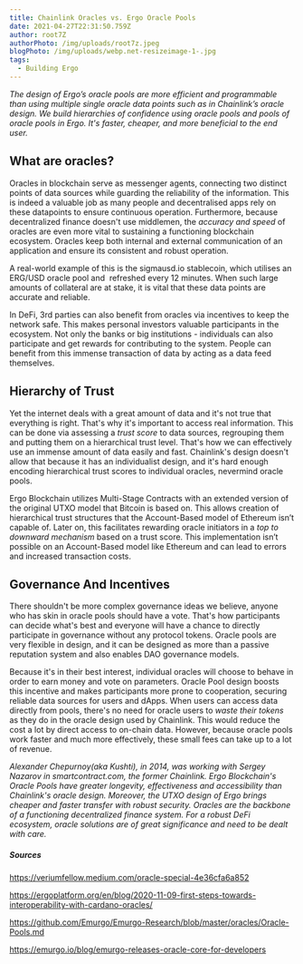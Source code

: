 ```yaml
---
title: Chainlink Oracles vs. Ergo Oracle Pools
date: 2021-04-27T22:31:50.759Z
author: root7Z
authorPhoto: /img/uploads/root7z.jpeg
blogPhoto: /img/uploads/webp.net-resizeimage-1-.jpg
tags:
  - Building Ergo
---
```

<!--StartFragment-->

*The design of Ergo’s oracle pools are more efficient and programmable than using multiple single oracle data points such as in Chainlink’s oracle design. We build hierarchies of confidence using oracle pools and pools of oracle pools in Ergo. It's faster, cheaper, and more beneficial to the end user.*



## What are oracles?



Oracles in blockchain serve as messenger agents, connecting two distinct points of data sources while guarding the reliability of the information. This is indeed a valuable job as many people and decentralised apps rely on these datapoints to ensure continuous operation. Furthermore, because decentralized finance doesn't use middlemen, the *accuracy and speed* of oracles are even more vital to sustaining a functioning blockchain ecosystem. Oracles keep both internal and external communication of an application and ensure its consistent and robust operation.



A real-world example of this is the sigmausd.io stablecoin, which utilises an ERG/USD oracle pool and  refreshed every 12 minutes. When such large amounts of collateral are at stake, it is vital that these data points are accurate and reliable. 



In DeFi, 3rd parties can also benefit from oracles via incentives to keep the network safe. This makes personal investors valuable participants in the ecosystem. Not only the banks or big institutions - individuals can also participate and get rewards for contributing to the system. People can benefit from this immense transaction of data by acting as a data feed themselves.



## Hierarchy of Trust



Yet the internet deals with a great amount of data and it's not true that everything is right. That's why it's important to access real information. This can be done via assessing a *trust score* to data sources, regrouping them and putting them on a hierarchical trust level. That's how we can effectively use an immense amount of data easily and fast. Chainlink's design doesn't allow that because it has an individualist design, and it's hard enough encoding hierarchical trust scores to individual oracles, nevermind oracle pools.



Ergo Blockchain utilizes Multi-Stage Contracts with an extended version of the original UTXO model that Bitcoin is based on. This allows creation of hierarchical trust structures that the Account-Based model of Ethereum isn’t capable of. Later on, this facilitates rewarding oracle initiators in a *top to downward mechanism* based on a trust score. This implementation isn’t possible on an Account-Based model like Ethereum and can lead to errors and increased transaction costs. 

## Governance And Incentives



There shouldn't be more complex governance ideas we believe, anyone who has skin in oracle pools should have a vote. That's how participants can decide what's best and everyone will have a chance to directly participate in governance without any protocol tokens. Oracle pools are very flexible in design, and it can be designed as more than a passive reputation system and also enables DAO governance models.



Because it's in their best interest, individual oracles will choose to behave in order to earn money and vote on parameters. Oracle Pool design boosts this incentive and makes participants more prone to cooperation, securing reliable data sources for users and dApps. When users can access data directly from pools, there's no need for oracle users to *waste their tokens* as they do in the oracle design used by Chainlink. This would reduce the cost a lot by direct access to on-chain data. However, because oracle pools work faster and much more effectively, these small fees can take up to a lot of revenue.



*Alexander Chepurnoy(aka Kushti), in 2014, was working with Sergey Nazarov in smartcontract.com, the former Chainlink. Ergo Blockchain's Oracle Pools have greater longevity, effectiveness and accessibility than Chainlink's oracle design. Moreover, the UTXO design of Ergo brings cheaper and faster transfer with robust security. Oracles are the backbone of a functioning decentralized finance system. For a robust DeFi ecosystem, oracle solutions are of great significance and need to be dealt with care.*



##### Sources



<https://veriumfellow.medium.com/oracle-special-4e36cfa6a852>



<https://ergoplatform.org/en/blog/2020-11-09-first-steps-towards-interoperability-with-cardano-oracles/>



<https://github.com/Emurgo/Emurgo-Research/blob/master/oracles/Oracle-Pools.md>



<https://emurgo.io/blog/emurgo-releases-oracle-core-for-developers>



<!--EndFragment-->